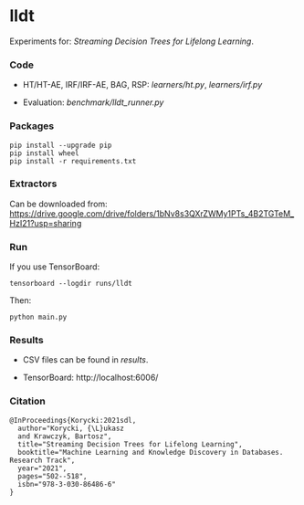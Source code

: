 # lldt
Experiments for: *Streaming Decision Trees for Lifelong Learning*.

### Code
- HT/HT-AE, IRF/IRF-AE, BAG, RSP: *learners/ht.py*, *learners/irf.py*

- Evaluation: *benchmark/lldt_runner.py*

### Packages
```
pip install --upgrade pip
pip install wheel
pip install -r requirements.txt
```

### Extractors
Can be downloaded from: https://drive.google.com/drive/folders/1bNv8s3QXrZWMy1PTs_4B2TGTeM_HzI21?usp=sharing

### Run

If you use TensorBoard: 

```
tensorboard --logdir runs/lldt
```

Then:
```
python main.py
```

### Results

- CSV files can be found in *results*.

- TensorBoard: http://localhost:6006/

### Citation
```
@InProceedings{Korycki:2021sdl,
  author="Korycki, {\L}ukasz
  and Krawczyk, Bartosz",
  title="Streaming Decision Trees for Lifelong Learning",
  booktitle="Machine Learning and Knowledge Discovery in Databases. Research Track",
  year="2021",
  pages="502--518",
  isbn="978-3-030-86486-6"
}
```
